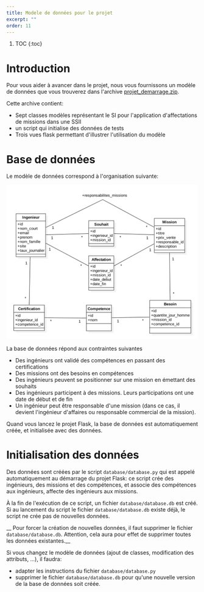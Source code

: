 ```yaml
---
title: Modele de données pour le projet
excerpt: ""
order: 11
---
```


1. TOC
{:toc}

# Introduction

Pour vous aider à avancer dans le projet, nous vous fournissons un modèle de données que vous trouverez dans l'archive [projet_demarrage.zip](https://github.com/badock/FlaskSar2019ExampleApp/archive/projet_demarrage.zip).

Cette archive contient:
- Sept classes modèles représentant le SI pour l'application d'affectations de missions dans une SSII
- un script qui initialise des données de tests
- Trois vues flask permettant d'illustrer l'utilisation du modèle

# Base de données

Le modèle de données correspond à l'organisation suivante:

![diagramme de classe de la base de données fournies](/assets/img/projet_demarrage/mcd.png)

La base de données répond aux contraintes suivantes
- Des ingénieurs ont validé des compétences en passant des certifications
- Des missions ont des besoins en compétences
- Des ingénieurs peuvent se positionner sur une mission en émettant des souhaits
- Des ingénieurs participent à des missions. Leurs participations ont une date de début et de fin
- Un ingénieur peut être responsable d'une mission (dans ce cas, il devient l'ingénieur d'affaires ou responsable commercial de la mission). 

Quand vous lancez le projet Flask, la base de données est automatiquement créée, et initialisée avec des données.

# Initialisation des données

Des données sont créées par le script `database/database.py` qui est
appelé automatiquement au démarrage du projet Flask: ce script crée
des ingénieurs, des missions et des compétences, et associe des
compétences aux ingénieurs, affecte des ingénieurs aux missions.

À la fin de l'exécution de ce script, un fichier
`database/database.db` est créé. Si au lancement du script le fichier
`database/database.db` existe déjà, le script ne crée pas de nouvelles
données.

__ Pour forcer la création de nouvelles données, il faut supprimer le
fichier `database/database.db`. Attention, cela aura pour effet de supprimer
toutes les données existantes.__

Si vous changez le modèle de données (ajout de classes, modification
des attributs, ...), il faudra:
- adapter les instructions du fichier `database/database.py`
- supprimer le fichier `database/database.db` pour qu'une nouvelle
  version de la base de données soit créée.
